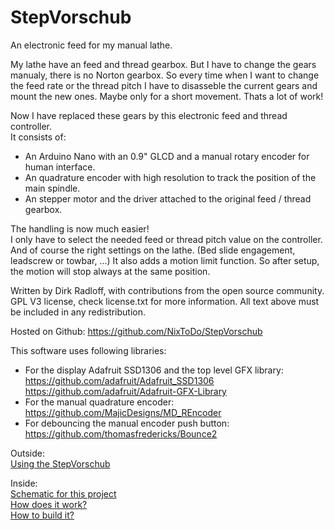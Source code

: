 # StepVorschub
An electronic feed for my manual lathe.

My lathe have an feed and thread gearbox. But I have to change the gears
manualy, there is no Norton gearbox. So every time when I want to change the
feed rate or the thread pitch I have to disasseble the current gears
and mount the new ones. Maybe only for a short movement. Thats a lot of work!

Now I have replaced these gears by this electronic feed and thread controller.</br>
It consists of:
- An Arduino Nano with an 0.9" GLCD and a manual rotary encoder for human interface.
- An quadrature encoder with high resolution to track the position of the main spindle.
- An stepper motor and the driver attached to the original feed / thread gearbox.

The handling is now much easier!</br>
I only have to select the needed feed or thread pitch value on the controller.</br>
And of course the right settings on the lathe. (Bed slide engagement, leadscrew or towbar, ...)
It also adds a motion limit function. So after setup, the motion will stop always at the same position.

Written by Dirk Radloff, with contributions from the open source community.</br>
GPL V3 license, check license.txt for more information. All text above must be
included in any redistribution.

Hosted on Github:
  https://github.com/NixToDo/StepVorschub

This software uses following libraries:
- For the display Adafruit SSD1306 and the top level GFX library:</br>
  https://github.com/adafruit/Adafruit_SSD1306</br>
  https://github.com/adafruit/Adafruit-GFX-Library
- For the manual quadrature encoder:</br>
  https://github.com/MajicDesigns/MD_REncoder
- For debouncing the manual encoder push button:</br>
  https://github.com/thomasfredericks/Bounce2

Outside:</br>
[Using the StepVorschub](https://github.com/NixToDo/StepVorschub/wiki/Using-the-StepVorschub)

Inside:</br>
[Schematic for this project](schematic/Schematic.png)</br>
[How does it work?](https://github.com/NixToDo/StepVorschub/wiki/How-does-it-work%3F)</br>
[How to build it?](https://github.com/NixToDo/StepVorschub/wiki/How-to-build-it%3F)
